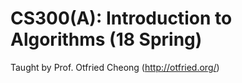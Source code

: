 # CS300(A): Introduction to Algorithms (18 Spring)

Taught by Prof. Otfried Cheong (http://otfried.org/)
<to be filled in>
